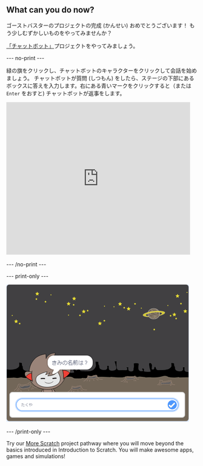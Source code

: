 ## What can you do now?

ゴーストバスターのプロジェクトの完成 (かんせい) おめでとうございます！ もう少しむずかしいものをやってみませんか？

[「チャットボット」](https://projects.raspberrypi.org/en/projects/chatbot?utm_source=pathway&utm_medium=whatnext&utm_campaign=projects)プロジェクトをやってみましょう。

\--- no-print \---

緑の旗をクリックし、チャットボットのキャラクターをクリックして会話を始めましょう。 チャットボットが質問 (しつもん) をしたら、ステージの下部にあるボックスに答えを入力します。右にある青いマークをクリックすると（または `Enter` をおすと) チャットボットが返事をします。

<div class="scratch-preview">
  <iframe allowtransparency="true" width="485" height="402" src="https://scratch.mit.edu/projects/embed/248864190/?autostart=false" 
  frameborder="0" scrolling="no"></iframe>
</div>

\--- /no-print \---

\--- print-only \---

![完成したプロジェクト](images/chatbot-preview.png)

\--- /print-only \---

Try our [More Scratch](https://projects.raspberrypi.org/en/pathways/more-scratch) project pathway where you will move beyond the basics introduced in Introduction to Scratch. You will make awesome apps, games and simulations!